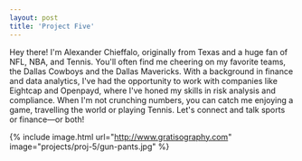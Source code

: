 ```yaml
---
layout: post
title: 'Project Five'
---
```



Hey there! I'm Alexander Chieffalo, originally from Texas and a huge fan of NFL, NBA, and Tennis. You'll often find me cheering on my favorite teams, the Dallas Cowboys and the Dallas Mavericks. With a background in finance and data analytics, I've had the opportunity to work with companies like Eightcap and Openpayd, where I've honed my skills in risk analysis and compliance. When I'm not crunching numbers, you can catch me enjoying a game, travelling the world or playing Tennis. Let's connect and talk sports or finance—or both!

{% include image.html url="http://www.gratisography.com" image="projects/proj-5/gun-pants.jpg" %}
